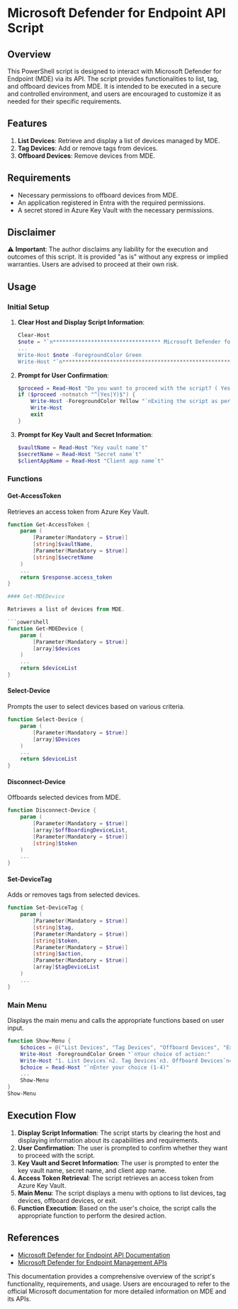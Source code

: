 # Microsoft Defender for Endpoint API Script

## Overview

This PowerShell script is designed to interact with Microsoft Defender for Endpoint (MDE) via its API. The script provides functionalities to list, tag, and offboard devices from MDE. It is intended to be executed in a secure and controlled environment, and users are encouraged to customize it as needed for their specific requirements.

## Features

1. **List Devices**: Retrieve and display a list of devices managed by MDE.
2. **Tag Devices**: Add or remove tags from devices.
3. **Offboard Devices**: Remove devices from MDE.

## Requirements

- Necessary permissions to offboard devices from MDE.
- An application registered in Entra with the required permissions.
- A secret stored in Azure Key Vault with the necessary permissions.

## Disclaimer

⚠️ **Important**: The author disclaims any liability for the execution and outcomes of this script. It is provided "as is" without any express or implied warranties. Users are advised to proceed at their own risk.

## Usage

### Initial Setup

1. **Clear Host and Display Script Information**:

    ```powershell
    Clear-Host
    $note = "`n********************************** Microsoft Defender for Endpoint API Script **********************************
    ...
    Write-Host $note -ForegroundColor Green
    Write-Host "`n****************************************************************************************************************`n" -ForegroundColor Green
    ```

2. **Prompt for User Confirmation**:

    ```powershell
    $proceed = Read-Host "Do you want to proceed with the script? ( Yes/No )"
    if ($proceed -notmatch "^(Yes|Y)$") {
        Write-Host -ForegroundColor Yellow "`nExiting the script as per your request."
        Write-Host
        exit
    }
    ```

3. **Prompt for Key Vault and Secret Information**:

    ```powershell
    $vaultName = Read-Host "Key vault name`t"
    $secretName = Read-Host "Secret name`t"
    $clientAppName = Read-Host "Client app name`t"
    ```

### Functions

#### Get-AccessToken

Retrieves an access token from Azure Key Vault.

```powershell
function Get-AccessToken {
    param (
        [Parameter(Mandatory = $true)]
        [string]$vaultName,
        [Parameter(Mandatory = $true)]
        [string]$secretName
    )
    ...
    return $response.access_token
}

#### Get-MDEDevice

Retrieves a list of devices from MDE.

```powershell
function Get-MDEDevice {
    param (
        [Parameter(Mandatory = $true)]
        [array]$devices
    )
    ...
    return $deviceList
}
```

#### Select-Device

Prompts the user to select devices based on various criteria.

```powershell
function Select-Device {
    param (
        [Parameter(Mandatory = $true)]
        [array]$Devices
    )
    ...
    return $deviceList
}
```

#### Disconnect-Device

Offboards selected devices from MDE.

```powershell
function Disconnect-Device {
    param (
        [Parameter(Mandatory = $true)]
        [array]$offBoardingDeviceList,
        [Parameter(Mandatory = $true)]
        [string]$token
    )
    ...
}
```

#### Set-DeviceTag

Adds or removes tags from selected devices.

```powershell
function Set-DeviceTag {
    param (
        [Parameter(Mandatory = $true)]
        [string]$tag,
        [Parameter(Mandatory = $true)]
        [string]$token,
        [Parameter(Mandatory = $true)]
        [string]$action,
        [Parameter(Mandatory = $true)]
        [array]$tagDeviceList
    )
    ...
}
```

### Main Menu

Displays the main menu and calls the appropriate functions based on user input.

```powershell
function Show-Menu {
    $choices = @("List Devices", "Tag Devices", "Offboard Devices", "Exit")
    Write-Host -ForegroundColor Green "`nYour choice of action:"
    Write-Host "1. List Devices`n2. Tag Devices`n3. Offboard Devices`n4. Exit"
    $choice = Read-Host "`nEnter your choice (1-4)"
    ...
    Show-Menu
}
Show-Menu
```

## Execution Flow

1. **Display Script Information**: The script starts by clearing the host and displaying information about its capabilities and requirements.
2. **User Confirmation**: The user is prompted to confirm whether they want to proceed with the script.
3. **Key Vault and Secret Information**: The user is prompted to enter the key vault name, secret name, and client app name.
4. **Access Token Retrieval**: The script retrieves an access token from Azure Key Vault.
5. **Main Menu**: The script displays a menu with options to list devices, tag devices, offboard devices, or exit.
6. **Function Execution**: Based on the user's choice, the script calls the appropriate function to perform the desired action.

## References

- [Microsoft Defender for Endpoint API Documentation](https://learn.microsoft.com/en-us/defender-endpoint/api/offboard-machine-api)
- [Microsoft Defender for Endpoint Management APIs](https://learn.microsoft.com/en-us/defender-endpoint/api/management-apis#microsoft-defender-for-endpoint-apis)

This documentation provides a comprehensive overview of the script's functionality, requirements, and usage. Users are encouraged to refer to the official Microsoft documentation for more detailed information on MDE and its APIs.
